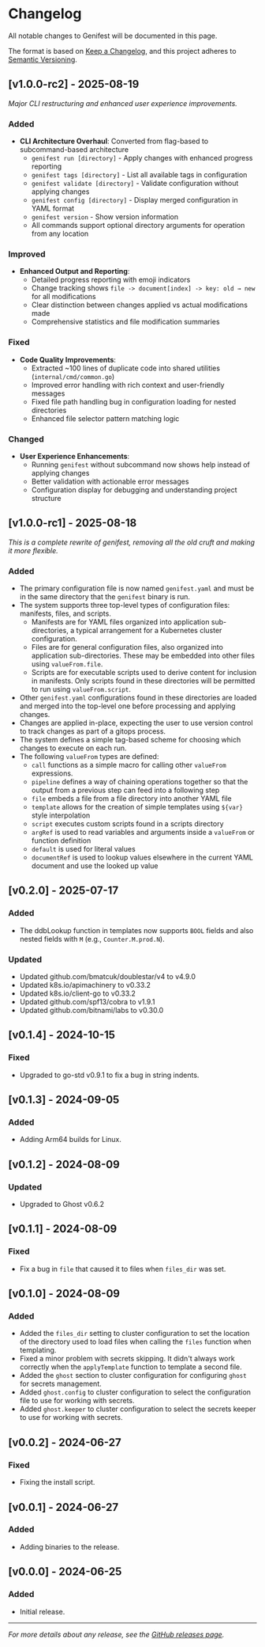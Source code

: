 # Changelog

All notable changes to Genifest will be documented in this page.

The format is based on [Keep a Changelog](https://keepachangelog.com/en/1.0.0/),
and this project adheres to [Semantic Versioning](https://semver.org/spec/v2.0.0.html).

## [v1.0.0-rc2] - 2025-08-19

*Major CLI restructuring and enhanced user experience improvements.*

### Added
- **CLI Architecture Overhaul**: Converted from flag-based to subcommand-based architecture
  - `genifest run [directory]` - Apply changes with enhanced progress reporting  
  - `genifest tags [directory]` - List all available tags in configuration
  - `genifest validate [directory]` - Validate configuration without applying changes
  - `genifest config [directory]` - Display merged configuration in YAML format
  - `genifest version` - Show version information
  - All commands support optional directory arguments for operation from any location

### Improved
- **Enhanced Output and Reporting**: 
  - Detailed progress reporting with emoji indicators
  - Change tracking shows `file -> document[index] -> key: old → new` for all modifications
  - Clear distinction between changes applied vs actual modifications made
  - Comprehensive statistics and file modification summaries

### Fixed
- **Code Quality Improvements**:
  - Extracted ~100 lines of duplicate code into shared utilities (`internal/cmd/common.go`)
  - Improved error handling with rich context and user-friendly messages
  - Fixed file path handling bug in configuration loading for nested directories
  - Enhanced file selector pattern matching logic

### Changed
- **User Experience Enhancements**:
  - Running `genifest` without subcommand now shows help instead of applying changes
  - Better validation with actionable error messages
  - Configuration display for debugging and understanding project structure

## [v1.0.0-rc1] - 2025-08-18

*This is a complete rewrite of genifest, removing all the old cruft and making it more flexible.*

### Added
- The primary configuration file is now named `genifest.yaml` and must be in the same directory that the `genifest` binary is run.
- The system supports three top-level types of configuration files: manifests, files, and scripts.
  - Manifests are for YAML files organized into application sub-directories, a typical arrangement for a Kubernetes cluster configuration.
  - Files are for general configuration files, also organized into application sub-directories. These may be embedded into other files using `valueFrom.file`.
  - Scripts are for executable scripts used to derive content for inclusion in manifests. Only scripts found in these directories will be permitted to run using `valueFrom.script`.
- Other `genifest.yaml` configurations found in these directories are loaded and merged into the top-level one before processing and applying changes.
- Changes are applied in-place, expecting the user to use version control to track changes as part of a gitops process.
- The system defines a simple tag-based scheme for choosing which changes to execute on each run.
- The following `valueFrom` types are defined:
  - `call` functions as a simple macro for calling other `valueFrom` expressions.
  - `pipeline` defines a way of chaining operations together so that the output from a previous step can feed into a following step
  - `file` embeds a file from a file directory into another YAML file
  - `template` allows for the creation of simple templates using `${var}` style interpolation
  - `script` executes custom scripts found in a scripts directory
  - `argRef` is used to read variables and arguments inside a `valueFrom` or function definition
  - `default` is used for literal values
  - `documentRef` is used to lookup values elsewhere in the current YAML document and use the looked up value

## [v0.2.0] - 2025-07-17

### Added
- The ddbLookup function in templates now supports `BOOL` fields and also nested fields with `M` (e.g., `Counter.M.prod.N`).

### Updated
- Updated github.com/bmatcuk/doublestar/v4 to v4.9.0
- Updated k8s.io/apimachinery to v0.33.2
- Updated k8s.io/client-go to v0.33.2
- Updated github.com/spf13/cobra to v1.9.1
- Updated github.com/bitnami/labs to v0.30.0

## [v0.1.4] - 2024-10-15

### Fixed
- Upgraded to go-std v0.9.1 to fix a bug in string indents.

## [v0.1.3] - 2024-09-05

### Added
- Adding Arm64 builds for Linux.

## [v0.1.2] - 2024-08-09

### Updated
- Upgraded to Ghost v0.6.2

## [v0.1.1] - 2024-08-09

### Fixed
- Fix a bug in `file` that caused it to files when `files_dir` was set.

## [v0.1.0] - 2024-08-09

### Added
- Added the `files_dir` setting to cluster configuration to set the location of the directory used to load files when calling the `files` function when templating.
- Fixed a minor problem with secrets skipping. It didn't always work correctly when the `applyTemplate` function to template a second file.
- Added the `ghost` section to cluster configuration for configuring `ghost` for secrets management.
- Added `ghost.config` to cluster configuration to select the configuration file to use for working with secrets.
- Added `ghost.keeper` to cluster configuration to select the secrets keeper to use for working with secrets.

## [v0.0.2] - 2024-06-27

### Fixed
- Fixing the install script.

## [v0.0.1] - 2024-06-27

### Added
- Adding binaries to the release.

## [v0.0.0] - 2024-06-25

### Added
- Initial release.

---

*For more details about any release, see the [GitHub releases page](https://github.com/zostay/genifest/releases).*